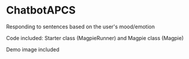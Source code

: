 # ChatbotAPCS
Responding to sentences based on the user's mood/emotion

Code included: Starter class (MagpieRunner) and Magpie class (Magpie)

Demo image included

